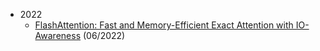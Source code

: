 - 2022
  - [FlashAttention: Fast and Memory-Efficient Exact Attention with IO-Awareness](https://arxiv.org/pdf/2205.14135.pdf) (06/2022)
